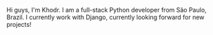 Hi guys, I'm Khodr. I am a full-stack Python developer from São Paulo, Brazil.
I currently work with Django, currently looking forward for new projects!

